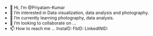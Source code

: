 - 👋 Hi, I’m @Priyatam-Kumar
- 👀 I’m interested in Data visualization, data analysis and photography.
- 🌱 I’m currently learning photography, data analysis.
- 💞️ I’m looking to collaborate on ...
- 📫 How to reach me ... InstaID: FbID: LinkedINID: 

<!---
Priyatam-Kumar/Priyatam-Kumar is a ✨ special ✨ repository because its `README.md` (this file) appears on your GitHub profile.
You can click the Preview link to take a look at your changes.
--->
